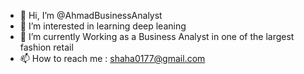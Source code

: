 - 👋 Hi, I’m @AhmadBusinessAnalyst
- 👀 I’m interested in learning deep leaning
- 🌱 I’m currently Working as a Business Analyst in one of the largest fashion retail
- 📫 How to reach me : shaha0177@gmail.com

<!---
AhmadBusinessAnalyst/AhmadBusinessAnalyst is a ✨ special ✨ repository because its `README.md` (this file) appears on your GitHub profile.
You can click the Preview link to take a look at your changes.
--->
